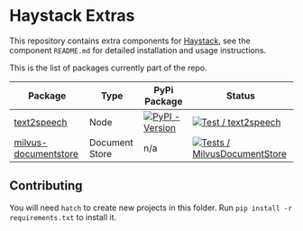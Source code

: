 # Haystack Extras

This repository contains extra components for [Haystack][haystack-repo], see the component `README.md` for detailed
installation and usage instructions.

This is the list of packages currently part of the repo.

| Package                                             | Type           | PyPi Package                                                                                      | Status                                                 |
| --------------------------------------------------- | -------------- | ------------------------------------------------------------------------------------------------- | ------------------------------------------------------ |
| [text2speech](nodes/text2speech/)                   | Node           | [![PyPI - Version](https://img.shields.io/pypi/v/farm-haystack-text2speech.svg)][text2speechPypi] | [![Test / text2speech][text2speechbadge]][text2speech] |
| [milvus-documentstore](stores/milvus-documentstore) | Document Store | n/a                                                                                               | [![Tests / MilvusDocumentStore][milvus_badge]][milvus] |

## Contributing

You will need `hatch` to create new projects in this folder. Run `pip install -r requirements.txt` to install it.



[haystack-repo]: https://github.com/deepset-ai/haystack
[text2speechbadge]: https://github.com/deepset-ai/haystack-extras/actions/workflows/nodes_text2speech.yml/badge.svg
[text2speech]: https://github.com/deepset-ai/haystack-extras/actions/workflows/nodes_text2speech.yml
[text2speechPypi]: https://pypi.org/project/farm-haystack-text2speech
[milvus_badge]: https://github.com/deepset-ai/haystack-extras/actions/workflows/stores_milvus_document_store.yml/badge.svg
[milvus]: https://github.com/deepset-ai/haystack-extras/actions/workflows/stores_milvus_document_store.yml